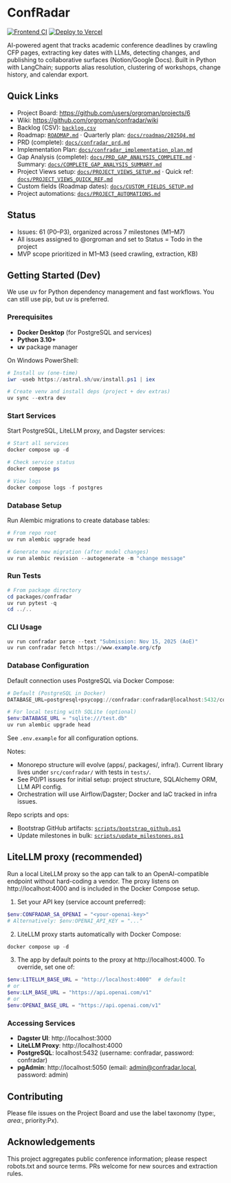 # ConfRadar

[![Frontend CI](https://github.com/orgroman/confradar/actions/workflows/frontend.yml/badge.svg)](https://github.com/orgroman/confradar/actions/workflows/frontend.yml)
[![Deploy to Vercel](https://github.com/orgroman/confradar/actions/workflows/deploy-vercel.yml/badge.svg)](https://github.com/orgroman/confradar/actions/workflows/deploy-vercel.yml)

AI-powered agent that tracks academic conference deadlines by crawling CFP pages, extracting key dates with LLMs, detecting changes, and publishing to collaborative surfaces (Notion/Google Docs). Built in Python with LangChain; supports alias resolution, clustering of workshops, change history, and calendar export.

## Quick Links

- Project Board: https://github.com/users/orgroman/projects/6
- Wiki: https://github.com/orgroman/confradar/wiki
- Backlog (CSV): [`backlog.csv`](backlog.csv)
- Roadmap: [`ROADMAP.md`](ROADMAP.md) · Quarterly plan: [`docs/roadmap/2025Q4.md`](docs/roadmap/2025Q4.md)
- PRD (complete): [`docs/confradar_prd.md`](docs/confradar_prd.md)
- Implementation Plan: [`docs/confradar_implementation_plan.md`](docs/confradar_implementation_plan.md)
- Gap Analysis (complete): [`docs/PRD_GAP_ANALYSIS_COMPLETE.md`](docs/PRD_GAP_ANALYSIS_COMPLETE.md) · Summary: [`docs/COMPLETE_GAP_ANALYSIS_SUMMARY.md`](docs/COMPLETE_GAP_ANALYSIS_SUMMARY.md)
- Project Views setup: [`docs/PROJECT_VIEWS_SETUP.md`](docs/PROJECT_VIEWS_SETUP.md) · Quick ref: [`docs/PROJECT_VIEWS_QUICK_REF.md`](docs/PROJECT_VIEWS_QUICK_REF.md)
- Custom fields (Roadmap dates): [`docs/CUSTOM_FIELDS_SETUP.md`](docs/CUSTOM_FIELDS_SETUP.md)
- Project automations: [`docs/PROJECT_AUTOMATIONS.md`](docs/PROJECT_AUTOMATIONS.md)

## Status

- Issues: 61 (P0–P3), organized across 7 milestones (M1–M7)
- All issues assigned to @orgroman and set to Status = Todo in the project
- MVP scope prioritized in M1–M3 (seed crawling, extraction, KB)

## Getting Started (Dev)

We use uv for Python dependency management and fast workflows. You can still use pip, but uv is preferred.

### Prerequisites

- **Docker Desktop** (for PostgreSQL and services)
- **Python 3.10+**
- **uv** package manager

On Windows PowerShell:

```powershell
# Install uv (one-time)
iwr -useb https://astral.sh/uv/install.ps1 | iex

# Create venv and install deps (project + dev extras)
uv sync --extra dev
```

### Start Services

Start PostgreSQL, LiteLLM proxy, and Dagster services:

```powershell
# Start all services
docker compose up -d

# Check service status
docker compose ps

# View logs
docker compose logs -f postgres
```

### Database Setup

Run Alembic migrations to create database tables:

```powershell
# From repo root
uv run alembic upgrade head

# Generate new migration (after model changes)
uv run alembic revision --autogenerate -m "change message"
```

### Run Tests

```powershell
# From package directory
cd packages/confradar
uv run pytest -q
cd ../..
```

### CLI Usage

```powershell
uv run confradar parse --text "Submission: Nov 15, 2025 (AoE)"
uv run confradar fetch https://www.example.org/cfp
```

### Database Configuration

Default connection uses PostgreSQL via Docker Compose:
```powershell
# Default (PostgreSQL in Docker)
DATABASE_URL=postgresql+psycopg://confradar:confradar@localhost:5432/confradar

# For local testing with SQLite (optional)
$env:DATABASE_URL = "sqlite:///test.db"
uv run alembic upgrade head
```

See `.env.example` for all configuration options.

Notes:
- Monorepo structure will evolve (apps/, packages/, infra/). Current library lives under `src/confradar/` with tests in `tests/`.
- See P0/P1 issues for initial setup: project structure, SQLAlchemy ORM, LLM API config.
- Orchestration will use Airflow/Dagster; Docker and IaC tracked in infra issues.

Repo scripts and ops:

- Bootstrap GitHub artifacts: [`scripts/bootstrap_github.ps1`](scripts/bootstrap_github.ps1)
- Update milestones in bulk: [`scripts/update_milestones.ps1`](scripts/update_milestones.ps1)

## LiteLLM proxy (recommended)

Run a local LiteLLM proxy so the app can talk to an OpenAI-compatible endpoint without hard-coding a vendor. The proxy listens on http://localhost:4000 and is included in the Docker Compose setup.

1. Set your API key (service account preferred):

```powershell
$env:CONFRADAR_SA_OPENAI = "<your-openai-key>"
# Alternatively: $env:OPENAI_API_KEY = "..."
```

2. LiteLLM proxy starts automatically with Docker Compose:

```powershell
docker compose up -d
```

3. The app by default points to the proxy at http://localhost:4000. To override, set one of:

```powershell
$env:LITELLM_BASE_URL = "http://localhost:4000"  # default
# or
$env:LLM_BASE_URL = "https://api.openai.com/v1"
# or
$env:OPENAI_BASE_URL = "https://api.openai.com/v1"
```

### Accessing Services

- **Dagster UI**: http://localhost:3000
- **LiteLLM Proxy**: http://localhost:4000
- **PostgreSQL**: localhost:5432 (username: confradar, password: confradar)
- **pgAdmin**: http://localhost:5050 (email: admin@confradar.local, password: admin)

## Contributing

Please file issues on the Project Board and use the label taxonomy (type:*, area:*, priority:Px).

## Acknowledgements

This project aggregates public conference information; please respect robots.txt and source terms. PRs welcome for new sources and extraction rules.
